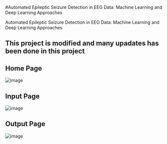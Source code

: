 #Automated Epileptic Seizure Detection in EEG Data: Machine Learning and Deep Learning Approaches

Automated Epileptic Seizure Detection in EEG Data: Machine Learning and Deep Learning Approaches
## This project is modified and many upadates has been done in this project
## Home Page
![image](https://github.com/mankotia412vishal/Epilepsy-Seizure/assets/90970004/f57daad2-dc88-41e5-84f8-b0c9dc31185f)


## Input Page

![image](https://github.com/mankotia412vishal/Epilepsy-Seizure/assets/90970004/cd962071-2012-4643-87a5-4ca3e0860d14)


## Output Page
![image](https://github.com/mankotia412vishal/Epilepsy-Seizure/assets/90970004/552ce8e5-9cb4-4a62-8c8d-7365541ca3b4)


